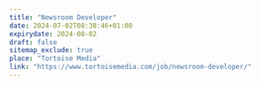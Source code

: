 ```yaml
---
title: "Newsroom Developer"
date: 2024-07-02T08:38:46+01:00
expirydate: 2024-08-02
draft: false
sitemap_exclude: true
place: "Tortoise Media"
link: "https://www.tortoisemedia.com/job/newsroom-developer/"
---
```

